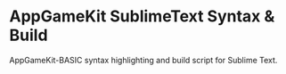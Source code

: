 # AppGameKit SublimeText Syntax & Build
AppGameKit-BASIC syntax highlighting and build script for Sublime Text.
